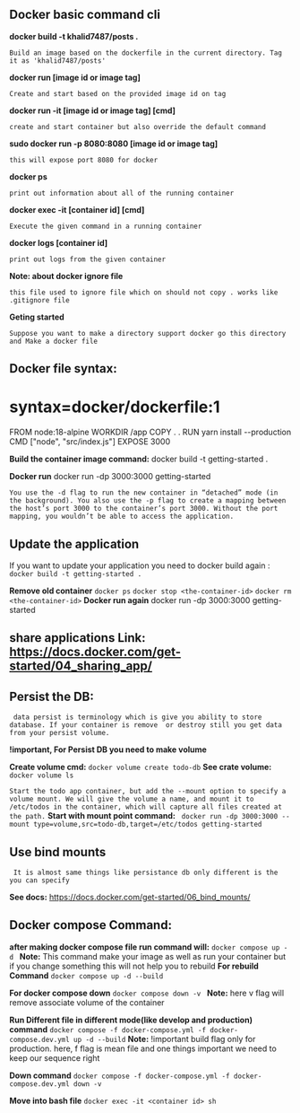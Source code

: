 ## Docker basic command cli

**docker build -t khalid7487/posts .**

``Build an image based on the dockerfile in the current directory. Tag it as 'khalid7487/posts' ``

**docker run [image id or image tag]**

``Create and start based on the provided image id on tag ``

**docker run -it [image id or image tag] [cmd]**

``create and start container but also override the default command ``

**sudo docker run -p 8080:8080 [image id or image tag]**

``this will expose port 8080 for docker``

**docker ps**

``print out information about all of the running container``


**docker exec -it [container id] [cmd]**

``Execute the given command in a running container``

**docker logs [container id]**


``print out logs from the given container``

**Note: about docker ignore file**

``this file used to ignore file which on should not copy . works like .gitignore file``



**Geting started**

``Suppose you want to make a directory support docker go this directory and Make a docker file``

## Docker file syntax:

# syntax=docker/dockerfile:1
FROM node:18-alpine
WORKDIR /app
COPY . .
RUN yarn install --production
CMD ["node", "src/index.js"]
EXPOSE 3000

**Build the container image command:**
   docker build -t getting-started .

**Docker run**
   docker run -dp 3000:3000 getting-started

``You use the -d flag to run the new container in “detached” mode (in the background). You also use the -p flag to create a mapping between the host’s port 3000 to the container’s port 3000. Without the port mapping, you wouldn’t be able to access the application.``


## Update the application

If you want to update your application  you need to docker build again :
     ``docker build -t getting-started .``

**Remove old container**
    ``docker ps``
   ``docker stop <the-container-id>``
   ``docker rm <the-container-id>``
**Docker run again**
   docker run -dp 3000:3000 getting-started

## share applications Link: https://docs.docker.com/get-started/04_sharing_app/


## Persist the DB:
     data persist is terminology which is give you ability to store database. If your container is remove  or destroy still you get data from your persist volume.

**!important, For Persist DB you need to make volume**

**Create volume cmd:**  ``docker volume create todo-db``
**See crate volume:** ``docker volume ls``

``Start the todo app container, but add the --mount option to specify a volume mount. We will give the volume a name, and mount it to /etc/todos in the container, which will capture all files created at the path.``
**Start with mount point command:** `` docker run -dp 3000:3000 --mount type=volume,src=todo-db,target=/etc/todos getting-started``


## Use bind mounts 
     It is almost same things like persistance db only different is the you can specify 
**See docs:** https://docs.docker.com/get-started/06_bind_mounts/



## Docker compose Command:
   
   **after making docker compose file run command will:**
             `docker compose up -d ` 
   **Note:** This command make your image as well as run your container but if you change something this will not help you to rebuild
   **For rebuild Command**  `docker compose up -d --build`

   **For docker compose down** `docker compose down -v ` 
   **Note:** here v flag will remove associate volume of the container

   **Run Different file in different mode(like develop and production) command** ``docker compose -f docker-compose.yml -f docker-compose.dev.yml up -d --build``
   **Note:** !important build flag only for production. here, f flag is mean file and one things important we need to keep our sequence right 

   **Down command** ``docker compose -f docker-compose.yml -f docker-compose.dev.yml down -v``

   **Move into bash file** ``docker exec -it <container id> sh``
